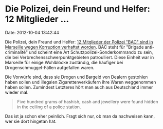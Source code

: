 Die Polizei, dein Freund und Helfer: 12 Mitglieder \...
=======================================================

Date: 2012-10-04 13:42:44

Die Polizei, dein Freund und Helfer: [12 Mitglieder der Polizei \"BAC\"
sind in Marseille wegen Korruption verhaftet
worden](http://www.bbc.co.uk/news/world-europe-19822005). BAC steht für
\"Brigade anti-criminalité\" und scheint eine Art
Schutzpolizei-Sonderkommando zu sein, die bei
Verbrechensschwerpunktgebieten patroulliert. Diese Einheit war in
Marseille für einige Wohlblöcke zuständig, die häufiger bei
Drogenschmuggel-Fällen aufgefallen waren.

Die Vorwürfe sind, dass sie Drogen und Bargeld von Dealern gestohlen
haben sollen und illegalen Zigarettenverkäufern ihre Waren weggenommen
haben sollen. Zumindest Letzteres hört man auch aus Deutschland immer
wieder mal.

> Five hundred grams of hashish, cash and jewellery were found hidden in
> the ceiling of a police station.

Das ist ja schon eher peinlich. Fragt sich nur, ob man da nachweisen
kann, wer sie dort hingetan hat.
